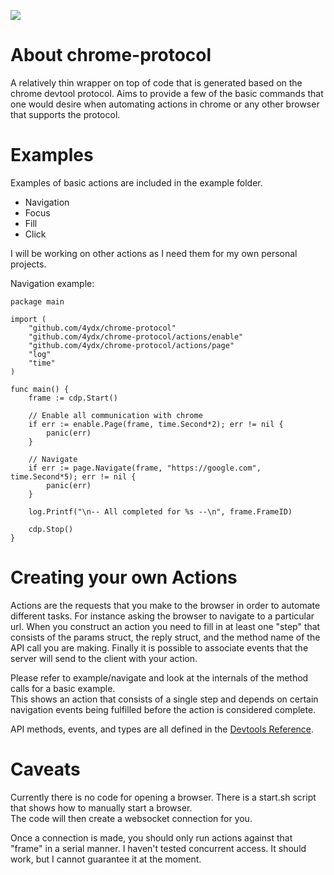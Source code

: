 [![](https://godoc.org/github.com/4ydx/chrome-protocol?status.svg)](http://godoc.org/github.com/4ydx/chrome-protocol)

# About chrome-protocol

A relatively thin wrapper on top of code that is generated based on
the chrome devtool protocol.  Aims to provide a few of the basic commands that
one would desire when automating actions in chrome or any other browser that
supports the protocol.

# Examples

Examples of basic actions are included in the example folder.

- Navigation
- Focus
- Fill
- Click

I will be working on other actions as I need them for my own personal projects.

Navigation example:

```
package main

import (
	"github.com/4ydx/chrome-protocol"
	"github.com/4ydx/chrome-protocol/actions/enable"
	"github.com/4ydx/chrome-protocol/actions/page"
	"log"
	"time"
)

func main() {
	frame := cdp.Start()

	// Enable all communication with chrome
	if err := enable.Page(frame, time.Second*2); err != nil {
		panic(err)
	}

	// Navigate
	if err := page.Navigate(frame, "https://google.com", time.Second*5); err != nil {
		panic(err)
	}

	log.Printf("\n-- All completed for %s --\n", frame.FrameID)

	cdp.Stop()
}
```

# Creating your own Actions

Actions are the requests that you make to the browser in order to automate different tasks.  For instance asking
the browser to navigate to a particular url.  When you construct an action you need to fill in at least one "step" that consists
of the params struct, the reply struct, and the method name of the API call you are making.  Finally it is possible to associate events
that the server will send to the client with your action.

Please refer to example/navigate and look at the internals of the method calls for a basic example.  
This shows an action that consists of a single step and depends on certain navigation events being fulfilled before the action is considered complete.

API methods, events, and types are all defined in the [Devtools Reference](https://chromedevtools.github.io/devtools-protocol/tot).

# Caveats

Currently there is no code for opening a browser.  There is a start.sh script that shows how to manually start a browser.  
The code will then create a websocket connection for you.

Once a connection is made, you should only run actions against that "frame" in a serial manner.  I haven't tested concurrent access.
It should work, but I cannot guarantee it at the moment.
